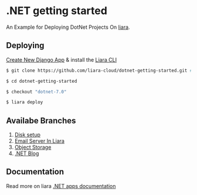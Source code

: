 # .NET getting started

An Example for Deploying DotNet Projects On [liara](https://liara.ir).

## Deploying

[Create New Django App](https://console.liara.ir/apps/create) & install the [Liara CLI](https://docs.liara.ir/cli/install)

```bash
$ git clone https://github.com/liara-cloud/dotnet-getting-started.git # or clone your own fork

$ cd dotnet-getting-started

$ checkout "dotnet-7.0"

$ liara deploy
```
## Availabe Branches

1.  [Disk setup](https://github.com/liara-cloud/dotnet-getting-started/tree/diskSetup)
2.  [Email Server In Liara](https://github.com/liara-cloud/dotnet-getting-started/tree/email-server)
3.  [Object Storage](https://github.com/liara-cloud/dotnet-getting-started/tree/object-storage)
4.  [.NET Blog](https://github.com/liara-cloud/dotnet-getting-started/tree/blog)

## Documentation
Read more on liara [.NET apps documentation](https://docs.liara.ir/app-deploy/netcore/getting-started/)
